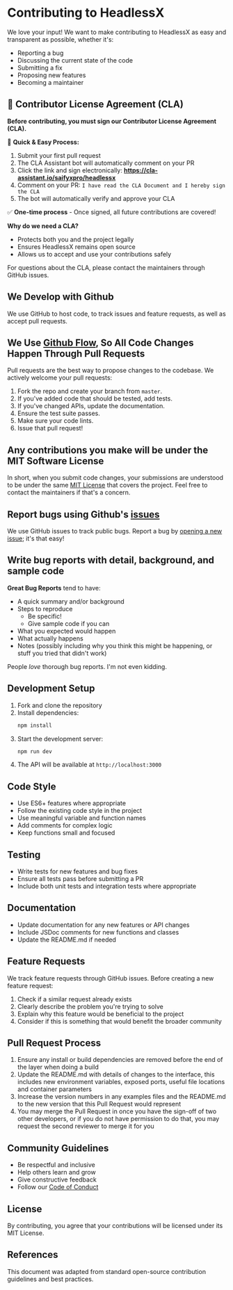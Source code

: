# Contributing to HeadlessX

We love your input! We want to make contributing to HeadlessX as easy and transparent as possible, whether it's:

- Reporting a bug
- Discussing the current state of the code
- Submitting a fix
- Proposing new features
- Becoming a maintainer

## 📝 Contributor License Agreement (CLA)

**Before contributing, you must sign our Contributor License Agreement (CLA).**

🚀 **Quick & Easy Process:**
1. Submit your first pull request
2. The CLA Assistant bot will automatically comment on your PR
3. Click the link and sign electronically: **https://cla-assistant.io/saifyxpro/headlessx**
4. Comment on your PR: `I have read the CLA Document and I hereby sign the CLA`
5. The bot will automatically verify and approve your CLA

✅ **One-time process** - Once signed, all future contributions are covered!

**Why do we need a CLA?**
- Protects both you and the project legally
- Ensures HeadlessX remains open source
- Allows us to accept and use your contributions safely

For questions about the CLA, please contact the maintainers through GitHub issues.

## We Develop with Github

We use GitHub to host code, to track issues and feature requests, as well as accept pull requests.

## We Use [Github Flow](https://guides.github.com/introduction/flow/index.html), So All Code Changes Happen Through Pull Requests

Pull requests are the best way to propose changes to the codebase. We actively welcome your pull requests:

1. Fork the repo and create your branch from `master`.
2. If you've added code that should be tested, add tests.
3. If you've changed APIs, update the documentation.
4. Ensure the test suite passes.
5. Make sure your code lints.
6. Issue that pull request!

## Any contributions you make will be under the MIT Software License

In short, when you submit code changes, your submissions are understood to be under the same [MIT License](http://choosealicense.com/licenses/mit/) that covers the project. Feel free to contact the maintainers if that's a concern.

## Report bugs using Github's [issues](https://github.com/saifyxpro/headlessx/issues)

We use GitHub issues to track public bugs. Report a bug by [opening a new issue](https://github.com/saifyxpro/headlessx/issues/new); it's that easy!

## Write bug reports with detail, background, and sample code

**Great Bug Reports** tend to have:

- A quick summary and/or background
- Steps to reproduce
  - Be specific!
  - Give sample code if you can
- What you expected would happen
- What actually happens
- Notes (possibly including why you think this might be happening, or stuff you tried that didn't work)

People *love* thorough bug reports. I'm not even kidding.

## Development Setup

1. Fork and clone the repository
2. Install dependencies:
   ```bash
   npm install
   ```
3. Start the development server:
   ```bash
   npm run dev
   ```
4. The API will be available at `http://localhost:3000`

## Code Style

- Use ES6+ features where appropriate
- Follow the existing code style in the project
- Use meaningful variable and function names
- Add comments for complex logic
- Keep functions small and focused

## Testing

- Write tests for new features and bug fixes
- Ensure all tests pass before submitting a PR
- Include both unit tests and integration tests where appropriate

## Documentation

- Update documentation for any new features or API changes
- Include JSDoc comments for new functions and classes
- Update the README.md if needed

## Feature Requests

We track feature requests through GitHub issues. Before creating a new feature request:

1. Check if a similar request already exists
2. Clearly describe the problem you're trying to solve
3. Explain why this feature would be beneficial to the project
4. Consider if this is something that would benefit the broader community

## Pull Request Process

1. Ensure any install or build dependencies are removed before the end of the layer when doing a build
2. Update the README.md with details of changes to the interface, this includes new environment variables, exposed ports, useful file locations and container parameters
3. Increase the version numbers in any examples files and the README.md to the new version that this Pull Request would represent
4. You may merge the Pull Request in once you have the sign-off of two other developers, or if you do not have permission to do that, you may request the second reviewer to merge it for you

## Community Guidelines

- Be respectful and inclusive
- Help others learn and grow
- Give constructive feedback
- Follow our [Code of Conduct](CODE_OF_CONDUCT.md)

## License

By contributing, you agree that your contributions will be licensed under its MIT License.

## References

This document was adapted from standard open-source contribution guidelines and best practices.